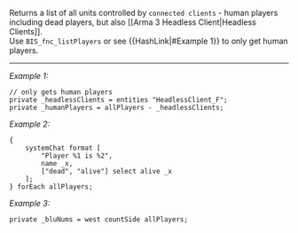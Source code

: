 Returns a list of all units controlled by `connected clients` - human players including dead players, but also [[Arma 3 Headless Client|Headless Clients]].<br>
Use `BIS_fnc_listPlayers` or see {{HashLink|#Example 1}} to only get human players.


---
*Example 1:*
```sqf
// only gets human players
private _headlessClients = entities "HeadlessClient_F";
private _humanPlayers = allPlayers - _headlessClients;
```

*Example 2:*
```sqf
{
	systemChat format [
		"Player %1 is %2", 
		name _x, 
		["dead", "alive"] select alive _x
	];
} forEach allPlayers;
```

*Example 3:*
```sqf
private _bluNums = west countSide allPlayers;
```